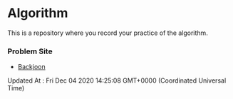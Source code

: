 # Algorithm

This is a repository where you record your practice of the algorithm.

### Problem Site

- [Backjoon](https://www.acmicpc.net/)

Updated At : Fri Dec 04 2020 14:25:08 GMT+0000 (Coordinated Universal Time)
